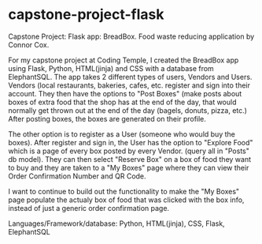 # capstone-project-flask
Capstone Project: Flask app: BreadBox. Food waste reducing application by Connor Cox.

For my capstone project at Coding Temple, I created the BreadBox app using Flask, Python, HTML(jinja) and CSS with a database from ElephantSQL.
The app takes 2 different types of users, Vendors and Users.
Vendors (local restaurants, bakeries, cafes, etc. register and sign into their account. 
They then have the options to "Post Boxes" (make posts about boxes of extra food that the shop has at the end of the day, 
that would normally get thrown out at the end of the day (bagels, donuts, pizza, etc.)
After posting boxes, the boxes are generated on their profile.

The other option is to register as a User (someone who would buy the boxes).
After register and sign in, the User has the option to "Explore Food" 
which is a page of every box posted by every Vendor. (query all in "Posts" db model).
They can then select "Reserve Box" on a box of food they want to buy and they are taken to 
a "My Boxes" page where they can view their Order Confirmation Number and QR Code.

I want to continue to build out the functionality to make the "My Boxes" page 
populate the actualy box of food that was clicked with the box info, 
instead of just a generic order confirmation page.

Languages/Framework/database: Python, HTML(jinja), CSS, Flask, ElephantSQL
